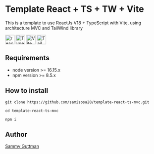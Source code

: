 # Template React + TS + TW + Vite

This is a template to use ReactJs V18 + TypeScript with Vite,
using architecture MVC and TailWind library


<img src="https://cdn.jsdelivr.net/gh/devicons/devicon/icons/react/react-original.svg" alt="react" width="30" height="30"/>
<img src="https://upload.wikimedia.org/wikipedia/commons/4/4c/Typescript_logo_2020.svg" alt="TypeScript" width="30" height="30"/>
<img src="https://cdn.worldvectorlogo.com/logos/vitejs.svg" alt="Vite" width="30" height="30"/>
<img src="https://upload.wikimedia.org/wikipedia/commons/d/d5/Tailwind_CSS_Logo.svg" alt="TailWind" width="30" height="30"/>

## Requirements
- node version >= 16.15.x
- npm version >= 8.5.x


## How to install
`git clone https://github.com/samisosa20/template-react-ts-mvc.git`

`cd template-react-ts-mvc`

`npm i`

## Author
[Sammy Guttman](https://github.com/samisosa20)
